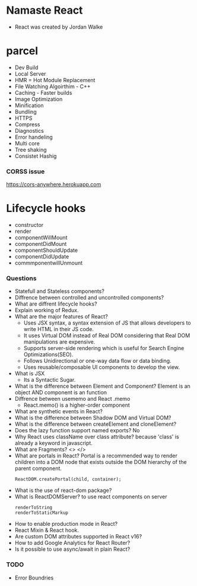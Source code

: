 # Namaste React
- React was created by Jordan Walke

# parcel

- Dev Build
- Local Server
- HMR = Hot Module Replacement
- File Watching Algoirthim - C++
- Caching - Faster builds
- Image Optimization
- Minification
- Bundling
- HTTPS
- Compress
- Diagnostics
- Error handeling
- Multi core
- Tree shaking
- Consistet Hashig



### CORSS issue 
https://cors-anywhere.herokuapp.com



# Lifecycle hooks
- constructor
- render
- componentWillMount
- componentDidMount
- componentShouldUpdate
- componentDidUpdate
- commmponentwillUnmount







### Questions


- Statefull and Stateless components?
- Diffrence between controlled and uncontrolled components?
- What are diffrent lifecycle hooks?
- Explain working of Redux.
- What are the major features of React?
   - Uses JSX syntax, a syntax extension of JS that allows developers to write HTML in their JS code.
   - It uses Virtual DOM instead of Real DOM considering that Real DOM manipulations are expensive.
   - Supports server-side rendering which is useful for Search Engine Optimizations(SEO).
   - Follows Unidirectional or one-way data flow or data binding.
   - Uses reusable/composable UI components to develop the view.
- What is JSX
   - Its a Syntactic Sugar.
- What is the difference between Element and Component?
   Element is an object AND component is an function
- Diffrence between usememo and React .memo
   - React.memo() is a higher-order component
- What are synthetic events in React?
- What is the difference between Shadow DOM and Virtual DOM?
- What is the difference between createElement and cloneElement?
- Does the lazy function support named exports?
   No
- Why React uses className over class attribute?
   because 'class' is already a keyword in javascript.
- What are Fragments?
   <> </>
- What are portals in React?
  Portal is a recommended way to render children into a DOM node that exists outside the DOM hierarchy of the parent component.
  ```
  ReactDOM.createPortal(child, container);
  ```
- What is the use of react-dom package?
- What is ReactDOMServer? 
  to use react components on server 
  ```
  renderToString
  renderToStaticMarkup
  ```
- How to enable production mode in React?
- React Mixin & React hook.
- Are custom DOM attributes supported in React v16?
- How to add Google Analytics for React Router?
- Is it possible to use async/await in plain React?






### TODO

- Error Boundries